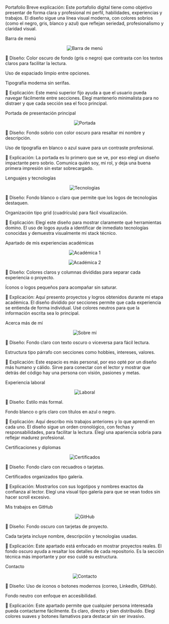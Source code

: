 Portafolio
Breve explicación:
Este portafolio digital tiene como objetivo presentar de forma clara y profesional mi perfil, habilidades, experiencias y trabajos. El diseño sigue una línea visual moderna, con colores sobrios (como el negro, gris, blanco y azul) que reflejan seriedad, profesionalismo y claridad visual.

Barra de menú
<p align="center"> <img src="https://github.com/user-attachments/assets/54de3f11-a9c6-4fd0-9d17-9218f0eed95e" alt="Barra de menú" /> </p>
🎨 Diseño:
Color oscuro de fondo (gris o negro) que contrasta con los textos claros para facilitar la lectura.

Uso de espaciado limpio entre opciones.

Tipografía moderna sin serifas.

💬 Explicación:
Este menú superior fijo ayuda a que el usuario pueda navegar fácilmente entre secciones. Elegí mantenerlo minimalista para no distraer y que cada sección sea el foco principal.

Portada de presentación principal
<p align="center"> <img src="https://github.com/user-attachments/assets/70523689-b121-4081-8cec-a522c84d4bdf" alt="Portada" /> </p>
🎨 Diseño:
Fondo sobrio con color oscuro para resaltar mi nombre y descripción.

Uso de tipografía en blanco o azul suave para un contraste profesional.

💬 Explicación:
La portada es lo primero que se ve, por eso elegí un diseño impactante pero sobrio. Comunica quién soy, mi rol, y deja una buena primera impresión sin estar sobrecargado.

Lenguajes y tecnologías
<p align="center"> <img src="https://github.com/user-attachments/assets/9f5b1b2a-e141-401a-9b01-706af96cb972" alt="Tecnologías" /> </p>
🎨 Diseño:
Fondo blanco o claro que permite que los logos de tecnologías destaquen.

Organización tipo grid (cuadrícula) para fácil visualización.

💬 Explicación:
Elegí este diseño para mostrar claramente qué herramientas domino. El uso de logos ayuda a identificar de inmediato tecnologías conocidas y demuestra visualmente mi stack técnico.

Apartado de mis experiencias académicas
<p align="center"> <img src="https://github.com/user-attachments/assets/27db8138-82e6-4681-a5b2-277be17e1128" alt="Académica 1" /> </p> <p align="center"> <img src="https://github.com/user-attachments/assets/9bbc4204-a8ac-48e9-8449-fe17448f2350" alt="Académica 2" /> </p>
🎨 Diseño:
Colores claros y columnas divididas para separar cada experiencia o proyecto.

Íconos o logos pequeños para acompañar sin saturar.

💬 Explicación:
Aquí presento proyectos y logros obtenidos durante mi etapa académica. El diseño dividido por secciones permite que cada experiencia se entienda de forma individual. Usé colores neutros para que la información escrita sea lo principal.

Acerca más de mí
<p align="center"> <img src="https://github.com/user-attachments/assets/36f4d7fd-04b5-4d70-9c34-c8510e02162a" alt="Sobre mí" /> </p>
🎨 Diseño:
Fondo claro con texto oscuro o viceversa para fácil lectura.

Estructura tipo párrafo con secciones como hobbies, intereses, valores.

💬 Explicación:
Este espacio es más personal, por eso opté por un diseño más humano y cálido. Sirve para conectar con el lector y mostrar que detrás del código hay una persona con visión, pasiones y metas.

Experiencia laboral
<p align="center"> <img src="https://github.com/user-attachments/assets/600ee27a-e258-4ae1-97f3-f4a168e44a04" alt="Laboral" /> </p>
🎨 Diseño:
Estilo más formal.

Fondo blanco o gris claro con títulos en azul o negro.

💬 Explicación:
Aquí describo mis trabajos anteriores y lo que aprendí en cada uno. El diseño sigue un orden cronológico, con fechas y responsabilidades, para facilitar la lectura. Elegí una apariencia sobria para reflejar madurez profesional.

Certificaciones y diplomas
<p align="center"> <img src="https://github.com/user-attachments/assets/6cb53776-cfa6-439b-9f17-f894b19ee4cf" alt="Certificados" /> </p>
🎨 Diseño:
Fondo claro con recuadros o tarjetas.

Certificados organizados tipo galería.

💬 Explicación:
Mostrarlos con sus logotipos y nombres exactos da confianza al lector. Elegí una visual tipo galería para que se vean todos sin hacer scroll excesivo.

Mis trabajos en GitHub
<p align="center"> <img src="https://github.com/user-attachments/assets/4be1db37-f84b-46c1-9041-1e80a9d96267" alt="GitHub" /> </p>
🎨 Diseño:
Fondo oscuro con tarjetas de proyecto.

Cada tarjeta incluye nombre, descripción y tecnologías usadas.

💬 Explicación:
Este apartado está enfocado en mostrar proyectos reales. El fondo oscuro ayuda a resaltar los detalles de cada repositorio. Es la sección técnica más importante y por eso cuidé su estructura.

Contacto
<p align="center"> <img src="https://github.com/user-attachments/assets/8adc80c8-02b6-4d54-a5ff-1e624e48b51a" alt="Contacto" /> </p>
🎨 Diseño:
Uso de íconos o botones modernos (correo, LinkedIn, GitHub).

Fondo neutro con enfoque en accesibilidad.

💬 Explicación:
Este apartado permite que cualquier persona interesada pueda contactarme fácilmente. Es claro, directo y bien distribuido. Elegí colores suaves y botones llamativos para destacar sin ser invasivo.
